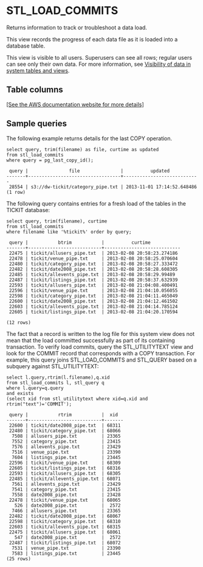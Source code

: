 # STL\_LOAD\_COMMITS<a name="r_STL_LOAD_COMMITS"></a>

Returns information to track or troubleshoot a data load\.

This view records the progress of each data file as it is loaded into a database table\. 

This view is visible to all users\. Superusers can see all rows; regular users can see only their own data\. For more information, see [Visibility of data in system tables and views](c_visibility-of-data.md)\. 

## Table columns<a name="r_STL_LOAD_COMMITS-table-columns"></a>

[\[See the AWS documentation website for more details\]](http://docs.aws.amazon.com/redshift/latest/dg/r_STL_LOAD_COMMITS.html)

## Sample queries<a name="r_STL_LOAD_COMMITS-sample-queries"></a>

The following example returns details for the last COPY operation\. 

```
select query, trim(filename) as file, curtime as updated
from stl_load_commits
where query = pg_last_copy_id();

 query |               file               |          updated           
-------+----------------------------------+----------------------------
 28554 | s3://dw-tickit/category_pipe.txt | 2013-11-01 17:14:52.648486 
(1 row)
```

The following query contains entries for a fresh load of the tables in the TICKIT database: 

```
select query, trim(filename), curtime
from stl_load_commits
where filename like '%tickit%' order by query;
```

```
 query |           btrim           |          curtime           
-------+---------------------------+----------------------------
 22475 | tickit/allusers_pipe.txt  | 2013-02-08 20:58:23.274186 
 22478 | tickit/venue_pipe.txt     | 2013-02-08 20:58:25.070604 
 22480 | tickit/category_pipe.txt  | 2013-02-08 20:58:27.333472 
 22482 | tickit/date2008_pipe.txt  | 2013-02-08 20:58:28.608305 
 22485 | tickit/allevents_pipe.txt | 2013-02-08 20:58:29.99489  
 22487 | tickit/listings_pipe.txt  | 2013-02-08 20:58:37.632939 
 22593 | tickit/allusers_pipe.txt  | 2013-02-08 21:04:08.400491 
 22596 | tickit/venue_pipe.txt     | 2013-02-08 21:04:10.056055 
 22598 | tickit/category_pipe.txt  | 2013-02-08 21:04:11.465049 
 22600 | tickit/date2008_pipe.txt  | 2013-02-08 21:04:12.461502 
 22603 | tickit/allevents_pipe.txt | 2013-02-08 21:04:14.785124 
 22605 | tickit/listings_pipe.txt  | 2013-02-08 21:04:20.170594 

(12 rows)
```

The fact that a record is written to the log file for this system view does not mean that the load committed successfully as part of its containing transaction\. To verify load commits, query the STL\_UTILITYTEXT view and look for the COMMIT record that corresponds with a COPY transaction\. For example, this query joins STL\_LOAD\_COMMITS and STL\_QUERY based on a subquery against STL\_UTILITYTEXT: 

```
select l.query,rtrim(l.filename),q.xid
from stl_load_commits l, stl_query q
where l.query=q.query
and exists
(select xid from stl_utilitytext where xid=q.xid and rtrim("text")='COMMIT');

 query |           rtrim           |  xid
-------+---------------------------+-------
 22600 | tickit/date2008_pipe.txt  | 68311
 22480 | tickit/category_pipe.txt  | 68066
  7508 | allusers_pipe.txt         | 23365
  7552 | category_pipe.txt         | 23415
  7576 | allevents_pipe.txt        | 23429
  7516 | venue_pipe.txt            | 23390
  7604 | listings_pipe.txt         | 23445
 22596 | tickit/venue_pipe.txt     | 68309
 22605 | tickit/listings_pipe.txt  | 68316
 22593 | tickit/allusers_pipe.txt  | 68305
 22485 | tickit/allevents_pipe.txt | 68071
  7561 | allevents_pipe.txt        | 23429
  7541 | category_pipe.txt         | 23415
  7558 | date2008_pipe.txt         | 23428
 22478 | tickit/venue_pipe.txt     | 68065
   526 | date2008_pipe.txt         |  2572
  7466 | allusers_pipe.txt         | 23365
 22482 | tickit/date2008_pipe.txt  | 68067
 22598 | tickit/category_pipe.txt  | 68310
 22603 | tickit/allevents_pipe.txt | 68315
 22475 | tickit/allusers_pipe.txt  | 68061
   547 | date2008_pipe.txt         |  2572
 22487 | tickit/listings_pipe.txt  | 68072
  7531 | venue_pipe.txt            | 23390
  7583 | listings_pipe.txt         | 23445
(25 rows)
```